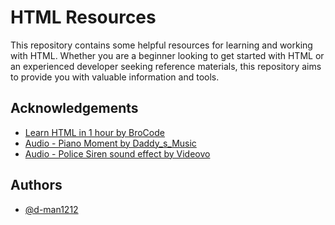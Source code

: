 # HTML Resources

This repository contains some helpful resources for learning and working with HTML. Whether you are a beginner looking to get started with HTML or an experienced developer seeking reference materials, this repository aims to provide you with valuable information and tools.

## Acknowledgements

 - [Learn HTML in 1 hour by BroCode](https://www.youtube.com/watch?v=HD13eq_Pmp8)
 - [Audio - Piano Moment by Daddy_s_Music](https://pixabay.com/users/daddy_s_music-22836301/?utm_source=link-attribution&utm_medium=referral&utm_campaign=music&utm_content=9835%22%3EDaddy_s_Music)
 - [Audio - Police Siren sound effect by Videovo](https://www.videvo.net/sound-effect/police-siren-variou-te2027601/253680/)


## Authors

- [@d-man1212](https://github.com/d-man1212)

